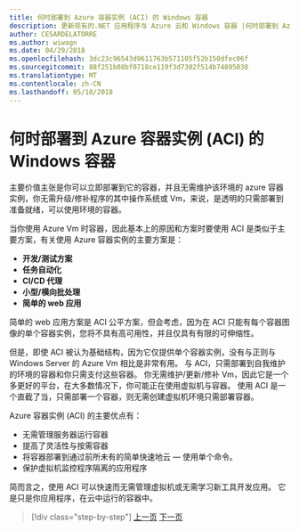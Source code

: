 ```yaml
---
title: 何时部署到 Azure 容器实例 (ACI) 的 Windows 容器
description: 更新现有的.NET 应用程序与 Azure 云和 Windows 容器 |何时部署到 Azure 容器实例 (ACI) 的 Windows 容器
author: CESARDELATORRE
ms.author: wiwagn
ms.date: 04/29/2018
ms.openlocfilehash: 3dc23c96543d9611763b571105f52b150dfec06f
ms.sourcegitcommit: 88f251b08bf0718ce119f3d7302f514b74895038
ms.translationtype: MT
ms.contentlocale: zh-CN
ms.lasthandoff: 05/10/2018
---
```

# <a name="when-to-deploy-windows-containers-to-azure-container-instances-aci"></a>何时部署到 Azure 容器实例 (ACI) 的 Windows 容器

主要价值主张是你可以立即部署到它的容器，并且无需维护该环境的 azure 容器实例，你无需升级/修补程序的其中操作系统或 Vm，来说，是透明的只需部署到准备就绪，可以使用环境的容器。

当你使用 Azure Vm 时容器，因此基本上的原因和方案时要使用 ACI 是类似于主要方案，有关使用 Azure 容器实例的主要方案是：

-   **开发/测试方案**
-   **任务自动化**
-   **CI/CD 代理**
-   **小型/横向批处理**
-   **简单的 web 应用**

简单的 web 应用方案是 ACI 公平方案，但会考虑，因为在 ACI 只能有每个容器图像的单个容器实例，您将不具有高可用性，并且仅具有有限的可伸缩性。

但是，即使 ACI 被认为基础结构，因为它仅提供单个容器实例，没有与正则与 Windows Server 的 Azure Vm 相比是非常有用。 与 ACI，只需部署到自我维护的环境的容器和你只需支付这些容器。 你无需维护/更新/修补 Vm，因此它是一个多更好的平台，在大多数情况下，你可能正在使用虚拟机与容器。 使用 ACI 是一个直截了当，只需部署一个容器，则无需创建虚拟机环境只需部署容器。

Azure 容器实例 (ACI) 的主要优点有：

-   无需管理服务器运行容器
-   提高了灵活性与按需容器
-   将容器部署到通过前所未有的简单快速地云 — 使用单个命令。 
-   保护虚拟机监控程序隔离的应用程序

简而言之，使用 ACI 可以快速而无需管理虚拟机或无需学习新工具开发应用。 它是只是你应用程序，在云中运行的容器中。

>[!div class="step-by-step"]
[上一页](when-to-deploy-windows-containers-to-azure-vms-iaas-cloud.md)
[下一页](when-to-deploy-windows-containers-to-service-fabric.md)
